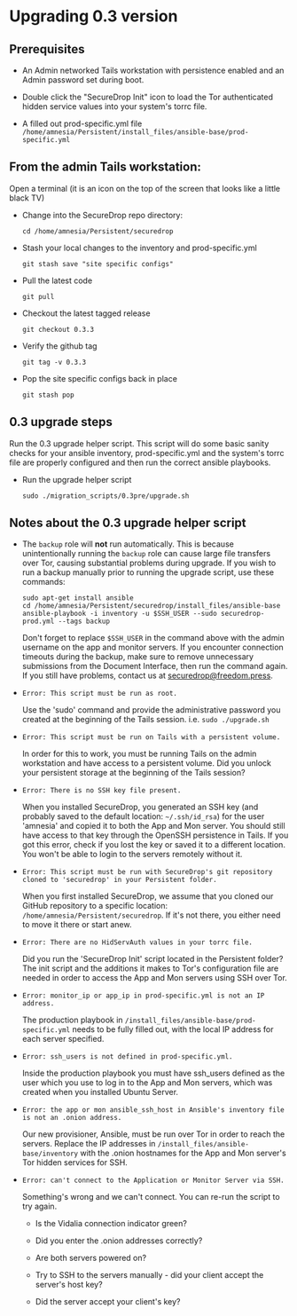 # Upgrading 0.3 version

## Prerequisites

* An Admin networked Tails workstation with persistence enabled and an Admin password set during boot.

* Double click the "SecureDrop Init" icon to load the Tor authenticated hidden service values into your system's torrc file.

* A filled out prod-specific.yml file `/home/amnesia/Persistent/install_files/ansible-base/prod-specific.yml`

## From the admin Tails workstation:

Open a terminal (it is an icon on the top of the screen that looks like a little black TV)

* Change into the SecureDrop repo directory:

  `cd /home/amnesia/Persistent/securedrop`

* Stash your local changes to the inventory and prod-specific.yml

  `git stash save "site specific configs"`

* Pull the latest code

  `git pull`

* Checkout the latest tagged release

  `git checkout 0.3.3`

* Verify the github tag

  `git tag -v 0.3.3`

* Pop the site specific configs back in place

  `git stash pop`

## 0.3 upgrade steps

Run the 0.3 upgrade helper script. This script will do some basic sanity checks for your ansible inventory, prod-specific.yml and the system's torrc file are properly configured and then run the correct ansible playbooks.

* Run the upgrade helper script

  `sudo ./migration_scripts/0.3pre/upgrade.sh`

## Notes about the 0.3 upgrade helper script

* The `backup` role will **not** run automatically.
  This is because unintentionally running the `backup` role can
  cause large file transfers over Tor, causing substantial problems during upgrade.
  If you wish to run a backup manually prior to running the upgrade script, use
  these commands:

  ```
  sudo apt-get install ansible
  cd /home/amnesia/Persistent/securedrop/install_files/ansible-base
  ansible-playbook -i inventory -u $SSH_USER --sudo securedrop-prod.yml --tags backup
  ```

  Don't forget to replace `$SSH_USER` in the command above
  with the admin username on the app and monitor servers. If you encounter connection
  timeouts during the backup, make sure to remove unnecessary submissions
  from the Document Interface, then run the command again. If you still have
  problems, contact us at securedrop@freedom.press.

* `Error: This script must be run as root.`

  Use the 'sudo' command and provide the administrative password you created at
  the beginning of the Tails session. i.e. `sudo ./upgrade.sh`

* `Error: This script must be run on Tails with a persistent volume.`

  In order for this to work, you must be running Tails on the admin workstation
  and have access to a persistent volume. Did you unlock your persistent
  storage at the beginning of the Tails session?

* `Error: There is no SSH key file present.`

  When you installed SecureDrop, you generated an SSH key (and probably saved
  to the default location: `~/.ssh/id_rsa`) for the user 'amnesia' and copied
  it to both the App and Mon server. You should still have access to that key
  through the OpenSSH persistence in Tails. If you got this error, check if you
  lost the key or saved it to a different location. You won't be able to login
  to the servers remotely without it.

* `Error: This script must be run with SecureDrop's git repository cloned to 'securedrop' in your Persistent folder.`

  When you first installed SecureDrop, we assume that you cloned our GitHub
  repository to a specific location: `/home/amnesia/Persistent/securedrop`. If
  it's not there, you either need to move it there or start anew.

* `Error: There are no HidServAuth values in your torrc file.`

  Did you run the 'SecureDrop Init' script located in the Persistent folder?
  The init script and the additions it makes to Tor's configuration file are
  needed in order to access the App and Mon servers using SSH over Tor.

* `Error: monitor_ip or app_ip in prod-specific.yml is not an IP address.`

  The production playbook in `/install_files/ansible-base/prod-specific.yml`
  needs to be fully filled out, with the local IP address for each server
  specified.

* `Error: ssh_users is not defined in prod-specific.yml.`

  Inside the production playbook you must have ssh_users defined as the user
  which you use to log in to the App and Mon servers, which was created when
  you installed Ubuntu Server.

* `Error: the app or mon ansible_ssh_host in Ansible's inventory file is not an .onion address.`

  Our new provisioner, Ansible, must be run over Tor in order to reach the
  servers. Replace the IP addresses in `/install_files/ansible-base/inventory`
  with the .onion hostnames for the App and Mon server's Tor hidden services
  for SSH.

* `Error: can't connect to the Application or Monitor Server via SSH.`

  Something's wrong and we can't connect. You can re-run the script to try
  again.

  * Is the Vidalia connection indicator green?

  * Did you enter the .onion addresses correctly?

  * Are both servers powered on?

  * Try to SSH to the servers manually - did your client accept the server's host key?

  * Did the server accept your client's key?
